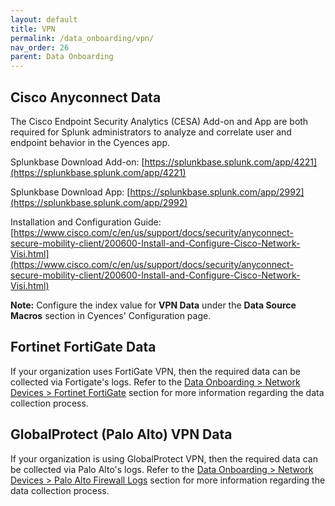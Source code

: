 ```yaml
---
layout: default
title: VPN
permalink: /data_onboarding/vpn/
nav_order: 26
parent: Data Onboarding
---
```


## Cisco Anyconnect Data

The Cisco Endpoint Security Analytics (CESA) Add-on and App are both required for Splunk administrators to analyze and correlate user and endpoint behavior in the Cyences app. 

Splunkbase Download Add-on:
[https://splunkbase.splunk.com/app/4221](https://splunkbase.splunk.com/app/4221)

Splunkbase Download App:
[https://splunkbase.splunk.com/app/2992](https://splunkbase.splunk.com/app/2992)

Installation and Configuration Guide:
[https://www.cisco.com/c/en/us/support/docs/security/anyconnect-secure-mobility-client/200600-Install-and-Configure-Cisco-Network-Visi.html](https://www.cisco.com/c/en/us/support/docs/security/anyconnect-secure-mobility-client/200600-Install-and-Configure-Cisco-Network-Visi.html)

**Note:** Configure the index value for **VPN Data** under the **Data Source Macros** section in Cyences' Configuration page.

[comment]: <> (TODO_LATER: add estimated data size)


## Fortinet FortiGate Data

If your organization uses FortiGate VPN, then the required data can be collected via Fortigate's logs. Refer to the [Data Onboarding > Network Devices > Fortinet FortiGate](/data_onboarding/network_devices/fortinet_fortigate) section for more information regarding the data collection process.


## GlobalProtect (Palo Alto) VPN Data

If your organization is using GlobalProtect VPN, then the required data can be collected via Palo Alto's logs. Refer to the [Data Onboarding > Network Devices > Palo Alto Firewall Logs](/data_onboarding/network_devices/palo_alto) section for more information regarding the data collection process.